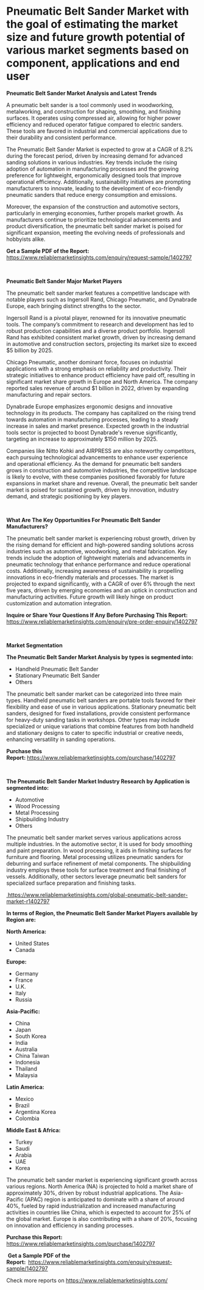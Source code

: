 <p><h1>Pneumatic Belt Sander Market with the goal of estimating the market size and future growth potential of various market segments based on component, applications and end user</h1></p><p><strong>Pneumatic Belt Sander Market Analysis and Latest Trends</strong></p>
<p><p>A pneumatic belt sander is a tool commonly used in woodworking, metalworking, and construction for shaping, smoothing, and finishing surfaces. It operates using compressed air, allowing for higher power efficiency and reduced operator fatigue compared to electric sanders. These tools are favored in industrial and commercial applications due to their durability and consistent performance.</p><p>The Pneumatic Belt Sander Market is expected to grow at a CAGR of 8.2% during the forecast period, driven by increasing demand for advanced sanding solutions in various industries. Key trends include the rising adoption of automation in manufacturing processes and the growing preference for lightweight, ergonomically designed tools that improve operational efficiency. Additionally, sustainability initiatives are prompting manufacturers to innovate, leading to the development of eco-friendly pneumatic sanders that reduce energy consumption and emissions.</p><p>Moreover, the expansion of the construction and automotive sectors, particularly in emerging economies, further propels market growth. As manufacturers continue to prioritize technological advancements and product diversification, the pneumatic belt sander market is poised for significant expansion, meeting the evolving needs of professionals and hobbyists alike.</p></p>
<p><strong>Get a Sample PDF of the Report:&nbsp;</strong> <a href="https://www.reliablemarketinsights.com/enquiry/request-sample/1402797?utm_campaign=2012&utm_medium=2&utm_source=Github&utm_content=ia&utm_term=12012025&utm_id=pneumatic-belt-sander">https://www.reliablemarketinsights.com/enquiry/request-sample/1402797</a></p>
<p>&nbsp;</p>
<p><strong>Pneumatic Belt Sander Major Market Players</strong></p>
<p><p>The pneumatic belt sander market features a competitive landscape with notable players such as Ingersoll Rand, Chicago Pneumatic, and Dynabrade Europe, each bringing distinct strengths to the sector. </p><p>Ingersoll Rand is a pivotal player, renowned for its innovative pneumatic tools. The company’s commitment to research and development has led to robust production capabilities and a diverse product portfolio. Ingersoll Rand has exhibited consistent market growth, driven by increasing demand in automotive and construction sectors, projecting its market size to exceed $5 billion by 2025.</p><p>Chicago Pneumatic, another dominant force, focuses on industrial applications with a strong emphasis on reliability and productivity. Their strategic initiatives to enhance product efficiency have paid off, resulting in significant market share growth in Europe and North America. The company reported sales revenue of around $1 billion in 2022, driven by expanding manufacturing and repair sectors.</p><p>Dynabrade Europe emphasizes ergonomic designs and innovative technology in its products. The company has capitalized on the rising trend towards automation in manufacturing processes, leading to a steady increase in sales and market presence. Expected growth in the industrial tools sector is projected to boost Dynabrade's revenue significantly, targeting an increase to approximately $150 million by 2025. </p><p>Companies like Nitto Kohki and AIRPRESS are also noteworthy competitors, each pursuing technological advancements to enhance user experience and operational efficiency. As the demand for pneumatic belt sanders grows in construction and automotive industries, the competitive landscape is likely to evolve, with these companies positioned favorably for future expansions in market share and revenue. Overall, the pneumatic belt sander market is poised for sustained growth, driven by innovation, industry demand, and strategic positioning by key players.</p></p>
<p>&nbsp;</p>
<p><strong>What Are The Key Opportunities For Pneumatic Belt Sander Manufacturers?</strong></p>
<p><p>The pneumatic belt sander market is experiencing robust growth, driven by the rising demand for efficient and high-powered sanding solutions across industries such as automotive, woodworking, and metal fabrication. Key trends include the adoption of lightweight materials and advancements in pneumatic technology that enhance performance and reduce operational costs. Additionally, increasing awareness of sustainability is propelling innovations in eco-friendly materials and processes. The market is projected to expand significantly, with a CAGR of over 6% through the next five years, driven by emerging economies and an uptick in construction and manufacturing activities. Future growth will likely hinge on product customization and automation integration.</p></p>
<p><strong>Inquire or Share Your Questions If Any Before Purchasing This Report:</strong> <a href="https://www.reliablemarketinsights.com/enquiry/pre-order-enquiry/1402797?utm_campaign=2012&utm_medium=2&utm_source=Github&utm_content=ia&utm_term=12012025&utm_id=pneumatic-belt-sander">https://www.reliablemarketinsights.com/enquiry/pre-order-enquiry/1402797</a></p>
<p>&nbsp;</p>
<p><strong>Market Segmentation</strong></p>
<p><strong>The Pneumatic Belt Sander Market Analysis by types is segmented into:</strong></p>
<p><ul><li>Handheld Pneumatic Belt Sander</li><li>Stationary Pneumatic Belt Sander</li><li>Others</li></ul></p>
<p><p>The pneumatic belt sander market can be categorized into three main types. Handheld pneumatic belt sanders are portable tools favored for their flexibility and ease of use in various applications. Stationary pneumatic belt sanders, designed for fixed installations, provide consistent performance for heavy-duty sanding tasks in workshops. Other types may include specialized or unique variations that combine features from both handheld and stationary designs to cater to specific industrial or creative needs, enhancing versatility in sanding operations.</p></p>
<p><strong>Purchase this Report:&nbsp;</strong><a href="https://www.reliablemarketinsights.com/purchase/1402797?utm_campaign=2012&utm_medium=2&utm_source=Github&utm_content=ia&utm_term=12012025&utm_id=pneumatic-belt-sander">https://www.reliablemarketinsights.com/purchase/1402797</a></p>
<p>&nbsp;</p>
<p><strong>The Pneumatic Belt Sander Market Industry Research by Application is segmented into:</strong></p>
<p><ul><li>Automotive</li><li>Wood Processing</li><li>Metal Processing</li><li>Shipbuilding Industry</li><li>Others</li></ul></p>
<p><p>The pneumatic belt sander market serves various applications across multiple industries. In the automotive sector, it is used for body smoothing and paint preparation. In wood processing, it aids in finishing surfaces for furniture and flooring. Metal processing utilizes pneumatic sanders for deburring and surface refinement of metal components. The shipbuilding industry employs these tools for surface treatment and final finishing of vessels. Additionally, other sectors leverage pneumatic belt sanders for specialized surface preparation and finishing tasks.</p></p>
<p><a href="https://www.reliablemarketinsights.com/global-pneumatic-belt-sander-market-r1402797?utm_campaign=2012&utm_medium=2&utm_source=Github&utm_content=ia&utm_term=12012025&utm_id=pneumatic-belt-sander">&nbsp;https://www.reliablemarketinsights.com/global-pneumatic-belt-sander-market-r1402797</a></p>
<p><strong>In terms of Region, the Pneumatic Belt Sander Market Players available by Region are:</strong></p>
<p>
    <p> <strong> North America: </strong>
        <ul>
            <li>United States</li>
            <li>Canada</li>
        </ul>
        </p> 
    <p> <strong> Europe: </strong>
        <ul>
            <li>Germany</li>
            <li>France</li>
            <li>U.K.</li>
            <li>Italy</li>
            <li>Russia</li>
        </ul>
        </p> 
    <p> <strong> Asia-Pacific: </strong>
        <ul>
            <li>China</li>
            <li>Japan</li>
            <li>South Korea</li>
            <li>India</li>
            <li>Australia</li>
            <li>China Taiwan</li>
            <li>Indonesia</li>
            <li>Thailand</li>
            <li>Malaysia</li>
        </ul>
        </p> 
    <p> <strong> Latin America: </strong>
        <ul>
            <li>Mexico</li>
            <li>Brazil</li>
            <li>Argentina Korea</li>
            <li>Colombia</li>
        </ul>
        </p> 
    <p> <strong> Middle East & Africa: </strong>
        <ul>
            <li>Turkey</li>
            <li>Saudi</li>
            <li>Arabia</li>
            <li>UAE</li>
            <li>Korea</li>
        </ul>
    </p>
    </p>
<p><p>The pneumatic belt sander market is experiencing significant growth across various regions. North America (NA) is projected to hold a market share of approximately 30%, driven by robust industrial applications. The Asia-Pacific (APAC) region is anticipated to dominate with a share of around 40%, fueled by rapid industrialization and increased manufacturing activities in countries like China, which is expected to account for 25% of the global market. Europe is also contributing with a share of 20%, focusing on innovation and efficiency in sanding processes.</p></p>
<p><strong>Purchase this Report: </strong><a href="https://www.reliablemarketinsights.com/purchase/1402797?utm_campaign=2012&utm_medium=2&utm_source=Github&utm_content=ia&utm_term=12012025&utm_id=pneumatic-belt-sander">https://www.reliablemarketinsights.com/purchase/1402797</a></p>
<p>&nbsp;<strong>Get a Sample PDF of the Report:&nbsp;&nbsp;</strong><a href="https://www.reliablemarketinsights.com/enquiry/request-sample/1402797?utm_campaign=2012&utm_medium=2&utm_source=Github&utm_content=ia&utm_term=12012025&utm_id=pneumatic-belt-sander">https://www.reliablemarketinsights.com/enquiry/request-sample/1402797</a></p>
<p><strong></strong></p>
<p>Check more reports on <a href="https://www.reliablemarketinsights.com/?utm_campaign=2012&utm_medium=2&utm_source=Github&utm_content=ia&utm_term=12012025&utm_id=pneumatic-belt-sander">https://www.reliablemarketinsights.com/</a></p>